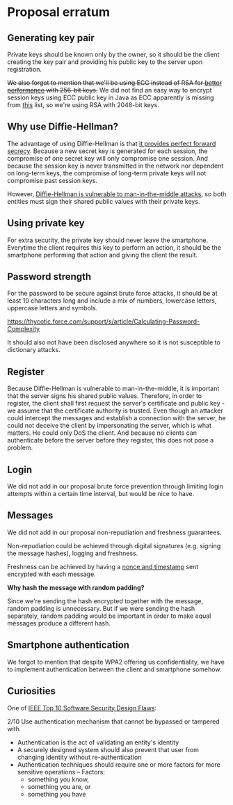# Proposal erratum

## Generating key pair

Private keys should be known only by the owner, so it should be the client creating the key pair and providing his public key to the server upon registration.

~~We also forgot to mention that we'll be using ECC instead of RSA for [better performance](https://www.globalsign.com/en/blog/elliptic-curve-cryptography/) with 256-bit keys.~~ We did not find an easy way to encrypt session keys using ECC public key in Java as ECC apparently is missing from [this](https://docs.oracle.com/javase/7/docs/api/javax/crypto/Cipher.html) list, so we're using RSA with 2048-bit keys.

## Why use Diffie-Hellman?

The advantage of using Diffie-Hellman is that [it provides perfect forward secrecy](https://crypto.stackexchange.com/questions/66202/what-is-perfect-forward-secrecy). Because a new secret key is generated for each session, the compromise of one secret key will only compromise one session. And because the session key is never transmitted in the network nor dependent on long-term keys, the compromise of long-term private keys will not compromise past session keys.

However, [Diffie-Hellman is vulnerable to man-in-the-middle attacks](https://stackoverflow.com/questions/10471009/how-does-the-man-in-the-middle-attack-work-in-diffie-hellman), so both entities must sign their shared public values with their private keys.

## Using private key

For extra security, the private key should never leave the smartphone. Everytime the client requires this key to perform an action, it should be the smartphone performing that action and giving the client the result.

## Password strength

For the password to be secure against brute force attacks, it should be at least 10 characters long and include a mix of numbers, lowercase letters, uppercase letters and symbols.

https://thycotic.force.com/support/s/article/Calculating-Password-Complexity

It should also not have been disclosed anywhere so it is not susceptible to dictionary attacks.

## Register

Because Diffie-Hellman is vulnerable to man-in-the-middle, it is important that the server signs his shared public values. Therefore, in order to register, the client shall first request the server's certificate and public key - we assume that the certificate authority is trusted. Even though an attacker could intercept the messages and establish a connection with the server, he could not deceive the client by impersonating the server, which is what matters. He could only DoS the client. And because no clients can authenticate before the server before they register, this does not pose a problem.

## Login

We did not add in our proposal brute force prevention through limiting login attempts within a certain time interval, but would be nice to have.

## Messages

We did not add in our proposal non-repudiation and freshness guarantees.

Non-repudiation could be achieved through digital signatures (e.g. signing the message hashes), logging and freshness.

Freshness can be achieved by having a [nonce and timestamp](https://crypto.stackexchange.com/questions/41170/what-advantage-is-there-for-using-a-nonce-and-a-timestamp) sent encrypted with each message.

**Why hash the message with random padding?**

Since we're sending the hash encrypted together with the message, random padding is unnecessary. But if we were sending the hash separately, random padding would be important in order to make equal messages produce a different hash.

## Smartphone authentication

We forgot to mention that despite WPA2 offering us confidentiality, we have to implement authentication between the client and smartphone somehow.

## Curiosities

One of [IEEE Top 10 Software Security Design Flaws](https://ieeecs-media.computer.org/media/technical-activities/CYBSI/docs/Top-10-Flaws.pdf):

2/10 Use authentication mechanism that cannot be bypassed or tampered with

- Authentication is the act of validating an entity's identity
- A securely designed system should also prevent that user from changing identity without re-authentication
- Authentication techniques should require one or more factors for more sensitive operations – Factors:
  - something you know,
  - something you are, or
  - something you have